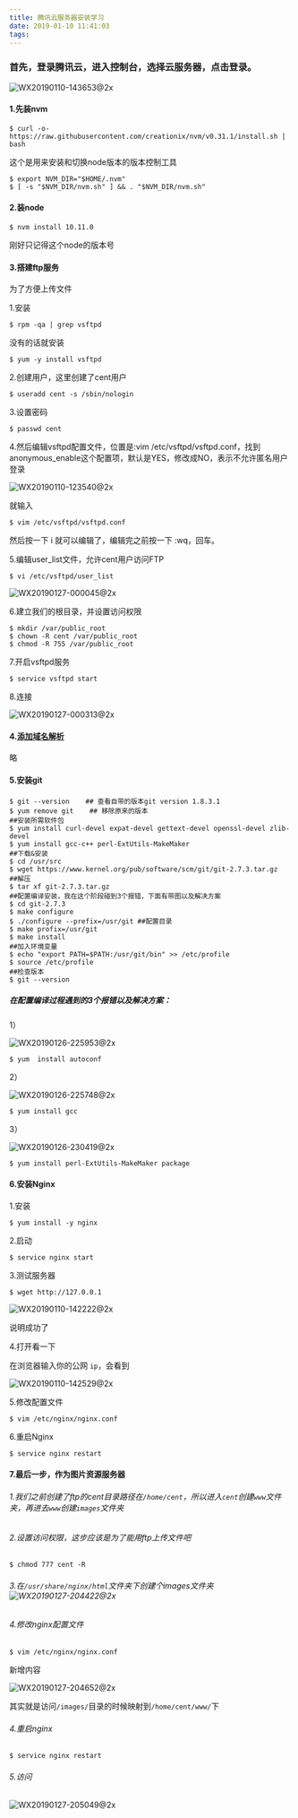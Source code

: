 ```yaml
---
title: 腾讯云服务器安装学习
date: 2019-01-10 11:41:03
tags:
---
```


### 首先，登录腾讯云，进入控制台，选择云服务器，点击登录。

![WX20190110-143653@2x](http://114.55.30.96/WX20190110-143653@2x.png)

#### 1.先装nvm

```shell
$ curl -o- https://raw.githubusercontent.com/creationix/nvm/v0.31.1/install.sh | bash
```

这个是用来安装和切换node版本的版本控制工具

```shell
$ export NVM_DIR="$HOME/.nvm"
$ [ -s "$NVM_DIR/nvm.sh" ] && . "$NVM_DIR/nvm.sh"
```



#### 2.装node

```shell
$ nvm install 10.11.0
```

刚好只记得这个node的版本号



#### 3.搭建ftp服务

为了方便上传文件



1.安装

```shell
$ rpm -qa | grep vsftpd
```

没有的话就安装

```shell
$ yum -y install vsftpd
```



2.创建用户，这里创建了cent用户

```shell
$ useradd cent -s /sbin/nologin
```



3.设置密码

```shell
$ passwd cent
```



4.然后编辑vsftpd配置文件，位置是:vim /etc/vsftpd/vsftpd.conf，找到anonymous_enable这个配置项，默认是YES，修改成NO，表示不允许匿名用户登录

![WX20190110-123540@2x](http://114.55.30.96/WX20190110-123540@2x.png)

就输入

```shell
$ vim /etc/vsftpd/vsftpd.conf
```

然后按一下 i 就可以编辑了，编辑完之前按一下 :wq，回车。



5.编辑user_list文件，允许cent用户访问FTP

```shell
$ vi /etc/vsftpd/user_list
```

![WX20190127-000045@2x](http://114.55.30.96/WX20190127-000045@2x.png)



6.建立我们的根目录，并设置访问权限

```shell
$ mkdir /var/public_root
$ chown -R cent /var/public_root
$ chmod -R 755 /var/public_root
```



7.开启vsftpd服务

```shell
$ service vsftpd start
```



8.连接

![WX20190127-000313@2x](http://114.55.30.96/WX20190127-000313@2x.png)





#### 4.[添加域名解析](https://cloud.tencent.com/document/product/302/3446)

略



#### 5.安装git

```shell
$ git --version    ## 查看自带的版本git version 1.8.3.1
$ yum remove git	## 移除原来的版本
##安装所需软件包
$ yum install curl-devel expat-devel gettext-devel openssl-devel zlib-devel  
$ yum install gcc-c++ perl-ExtUtils-MakeMaker
##下载&安装
$ cd /usr/src
$ wget https://www.kernel.org/pub/software/scm/git/git-2.7.3.tar.gz
##解压
$ tar xf git-2.7.3.tar.gz
##配置编译安装，我在这个阶段碰到3个报错，下面有带图以及解决方案
$ cd git-2.7.3
$ make configure
$ ./configure --prefix=/usr/git ##配置目录
$ make profix=/usr/git
$ make install
##加入环境变量
$ echo "export PATH=$PATH:/usr/git/bin" >> /etc/profile
$ source /etc/profile
##检查版本
$ git --version 
```



##### 在配置编译过程遇到的3个报错以及解决方案：

1）

![WX20190126-225953@2x](http://114.55.30.96/WX20190126-225953@2x.png)

```shell
$ yum  install autoconf
```



2）

![WX20190126-225748@2x](http://114.55.30.96/WX20190126-225748@2x.png)

```shell
$ yum install gcc
```



3）

![WX20190126-230419@2x](http://114.55.30.96/WX20190126-230419@2x.png)

```shell
$ yum install perl-ExtUtils-MakeMaker package
```



#### 6.安装Nginx

1.安装

```shell
$ yum install -y nginx
```



2.启动

```shell
$ service nginx start
```



3.测试服务器

```shell
$ wget http://127.0.0.1
```

![WX20190110-142222@2x](http://114.55.30.96/WX20190110-142222@2x.png)

说明成功了



4.打开看一下

在浏览器输入你的公网 `ip`，会看到

![WX20190110-142529@2x](http://114.55.30.96/WX20190110-142529@2x.png)

5.修改配置文件

```shell
$ vim /etc/nginx/nginx.conf
```



6.重启Nginx

```shell
$ service nginx restart
```



#### 7.最后一步，作为图片资源服务器

###### 1.我们之前创建了ftp的cent目录路径在`/home/cent`，所以进入`cent`创建`www`文件夹，再进去`www`创建`images`文件夹



###### 2.设置访问权限，这步应该是为了能用ftp上传文件吧

```shell
$ chmod 777 cent -R
```



###### 3.在`/usr/share/nginx/html`文件夹下创建个images文件夹![WX20190127-204422@2x](http://114.55.30.96/WX20190127-204422@2x.png)



###### 4.修改nginx配置文件 

```shell
$ vim /etc/nginx/nginx.conf
```

新增内容

![WX20190127-204652@2x](http://114.55.30.96/WX20190127-204652@2x.png)

其实就是访问`/images/`目录的时候映射到`/home/cent/www/`下



###### 4.重启nginx

```shell
$ service nginx restart
```



###### 5.访问

![WX20190127-205049@2x](http://114.55.30.96/WX20190127-205049@2x.png)